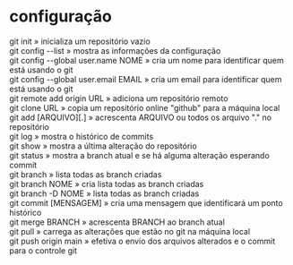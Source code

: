 # configuração  
git init                             » inicializa um repositório vazio  
git config --list                    » mostra as informações da configuração  
git config --global user.name NOME   » cria um nome para identificar quem está usando o git  
git config --global user.email EMAIL » cria um email para identificar quem está usando o git  
git remote add origin URL            » adiciona um repositório remoto  
git clone URL                        » copia um repositório online "github" para a máquina local  
git add [ARQUIVO][.]                 » acrescenta ARQUIVO ou todos os arquivo "." no repositório  
git log                              » mostra o histórico de commits  
git show                             » mostra a última alteração do repositório  
git status                           » mostra a branch atual e se há alguma alteração esperando commit  
git branch                           » lista todas as branch criadas  
git branch NOME                      » cria lista todas as branch criadas  
git branch -D NOME                   » lista todas as branch criadas  
git commit [MENSAGEM]                » cria uma mensagem que identificará um ponto histórico  
git merge BRANCH                     » acrescenta BRANCH ao branch atual  
git pull                             » carrega as alterações que estão no git na máquina local  
git push origin main                 » efetiva o envio dos arquivos alterados e o commit para o controle git  